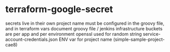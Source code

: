 # terraform-google-secret

secrets live in their own project 
  name must be configured in the groovy file, and in terraform vars
  document groovy file / jenkins infrastructure
buckets are per app and per environment
openssl used for random string
service-account-credentials.json
ENV var for project name (simple-sample-project-cae8)